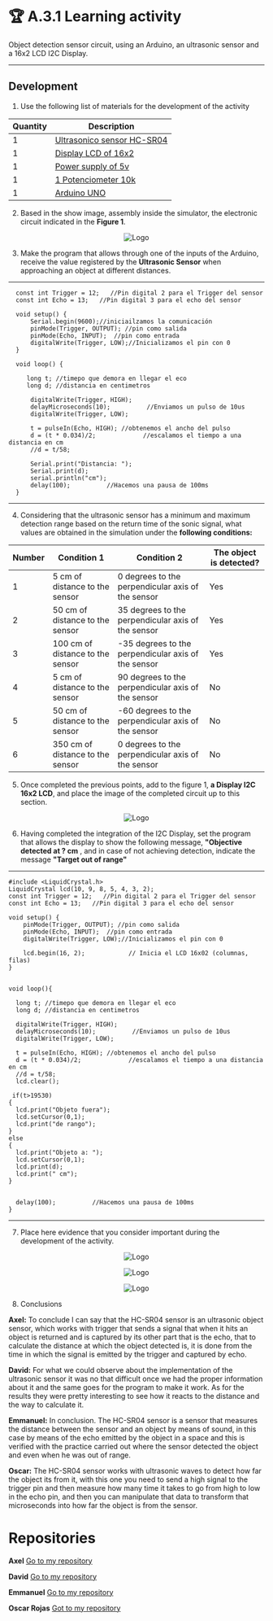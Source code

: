 # :trophy: A.3.1 Learning activity

Object detection sensor circuit, using an Arduino, an ultrasonic sensor and a 16x2 LCD I2C Display.
___

## Development

1. Use the following list of materials for the development of the activity  

| Quantity |    Description                                                                                                                                                                                                                        |
| -------- | ---------------------------------------------------------------------------------------------------------------------------------------------------------------------------------------------------------------------------------- |
| 1        | [Ultrasonico sensor HC-SR04](https://www.amazon.com.mx/SainSmart-HC-SR04-Ranging-Detector-Distance/dp/B004U8TOE6/ref=sr_1_5?__mk_es_MX=%C3%85M%C3%85%C5%BD%C3%95%C3%91&dchild=1&keywords=hc-sr04&qid=1599005012&sr=8-5)            |
| 1         | [Display LCD of 16x2](https://www.sparkfun.com/datasheets/LCD/ADM1602K-NSW-FBS-3.3v.pdf)
| 1        | [Power supply of 5v](https://shopdelta.eu/fuente-de-alimentacion-5v2a5-5_l6_p7952.html) |
| 1        | [1 Potenciometer 10k ](https://www.amazon.com.mx/Uxcell-a15011600ux0235-Linear-Rotary-Potentiometer/dp/B01DKCUVMQ/ref=sr_1_1?__mk_es_MX=%C3%85M%C3%85%C5%BD%C3%95%C3%91&dchild=1&keywords=potenciometro+10k&qid=1599005041&sr=8-1) |
| 1        | [Arduino UNO](https://www.amazon.com.mx/Progressive-Automations-LC-066-Arduino-Rev3/dp/B00WH5XOJK/ref=sr_1_7?__mk_es_MX=%C3%85M%C3%85%C5%BD%C3%95%C3%91&dchild=1&keywords=arduino+uno&qid=1599005073&sr=8-7)                       |   


2. Based in the show image, assembly inside the simulator, the electronic circuit indicated in the **Figure 1**.

<p align="center"> 
    <img alt="Logo" src="../Markdown/Imagenes/A3_1_1.png">  
</p>


3. Make the program that allows through one of the inputs of the Arduino, receive the value registered by the **Ultrasonic Sensor** when approaching an object at different distances.
---
      const int Trigger = 12;   //Pin digital 2 para el Trigger del sensor
      const int Echo = 13;   //Pin digital 3 para el echo del sensor

      void setup() {
          Serial.begin(9600);//iniciailzamos la comunicación
          pinMode(Trigger, OUTPUT); //pin como salida
          pinMode(Echo, INPUT);  //pin como entrada
          digitalWrite(Trigger, LOW);//Inicializamos el pin con 0
      }

      void loop() {
  
         long t; //timepo que demora en llegar el eco
         long d; //distancia en centimetros

          digitalWrite(Trigger, HIGH);
          delayMicroseconds(10);          //Enviamos un pulso de 10us
          digitalWrite(Trigger, LOW);
  
          t = pulseIn(Echo, HIGH); //obtenemos el ancho del pulso
          d = (t * 0.034)/2;             //escalamos el tiempo a una distancia en cm
          //d = t/58;       

          Serial.print("Distancia: ");
          Serial.print(d);
          serial.println("cm");
          delay(100);          //Hacemos una pausa de 100ms
      }

---

4. Considering that the ultrasonic sensor has a minimum and maximum detection range based on the return time of the sonic signal, what values ​​are obtained in the simulation under the **following conditions:**

| Number | Condition 1                   | Condition 2                                 | The object is detected? |
| ------ | ----------------------------- | ------------------------------------------ | ----------------------- |
| 1      | 5 cm of distance to the sensor   | 0 degrees to the perpendicular axis of the sensor   |  Yes
| 2      | 50 cm of distance to the sensor  | 35 degrees to the perpendicular axis of the sensor  | Yes
| 3      | 100 cm of distance to the sensor | -35 degrees to the perpendicular axis of the sensor | Yes
| 4      | 5 cm of distance to the sensor   | 90 degrees to the perpendicular axis of the sensor  | No
| 5      | 50 cm of distance to the sensor  | -60 degrees to the perpendicular axis of the sensor | No
| 6      | 350 cm of distance to the sensor | 0 degrees to the perpendicular axis of the sensor   | No

5. Once completed the previous points, add to the figure 1, **a Display I2C 16x2 LCD**, and place the image of the completed circuit up to this section.
<p align="center"> 
    <img alt="Logo" src="../Markdown/Imagenes/A3_1_3.png">  
</p>

6. Having completed the integration of the I2C Display, set the program that allows the display to show the following message, **"Objective detected at ? cm** , and in case of not achieving detection, indicate the message **"Target out of range"**

---
    #include <LiquidCrystal.h>
    LiquidCrystal lcd(10, 9, 8, 5, 4, 3, 2);
    const int Trigger = 12;   //Pin digital 2 para el Trigger del sensor
    const int Echo = 13;   //Pin digital 3 para el echo del sensor

    void setup() {
        pinMode(Trigger, OUTPUT); //pin como salida
        pinMode(Echo, INPUT);  //pin como entrada
        digitalWrite(Trigger, LOW);//Inicializamos el pin con 0
  
        lcd.begin(16, 2);            // Inicia el LCD 16x02 (columnas, filas)   
    }


    void loop(){
  
      long t; //timepo que demora en llegar el eco
      long d; //distancia en centimetros

      digitalWrite(Trigger, HIGH);
      delayMicroseconds(10);          //Enviamos un pulso de 10us
      digitalWrite(Trigger, LOW);
  
      t = pulseIn(Echo, HIGH); //obtenemos el ancho del pulso
      d = (t * 0.034)/2;             //escalamos el tiempo a una distancia en cm
      //d = t/58;       
      lcd.clear();
     
     if(t>19530)
    {
  	  lcd.print("Objeto fuera");
      lcd.setCursor(0,1);
      lcd.print("de rango");
    }
    else
    {
  	  lcd.print("Objeto a: ");
      lcd.setCursor(0,1);
      lcd.print(d);
      lcd.print(" cm");
    }
 
  
      delay(100);          //Hacemos una pausa de 100ms
    }
---
7. Place here evidence that you consider important during the development of the activity.
<p align="center"> 
    <img alt="Logo" src="../Markdown/Imagenes/A3_1_4.JPG">  
</p>
<p align="center"> 
    <img alt="Logo" src="../Markdown/Imagenes/A3_1_5.JPG">  
</p>
<p align="center"> 
    <img alt="Logo" src="../Markdown/Imagenes/A3_1_6.JPG">  
</p>

8. Conclusions

**Axel:** To conclude I can say that the HC-SR04 sensor is an ultrasonic object sensor, which works with trigger that sends a signal that when it hits an object is returned and is captured by its other part that is the echo, that to calculate the distance at which the object detected is, it is done from the time in which the signal is emitted by the trigger and captured by echo.

**David:** For what we could observe about the implementation of the ultrasonic sensor it was no that difficult once we had the proper information about it and the same goes for the program to make it work. As for the results they were pretty interesting to see how it reacts to the distance and the way to calculate it.

**Emmanuel:** In conclusion. The HC-SR04 sensor is a sensor that measures the distance between the sensor and an object by means of sound, in this case by means of the echo emitted by the object in a space and this is verified with the practice carried out where the sensor detected the object and even when he was out of range.

**Oscar:** The HC-SR04 sensor works with ultrasonic waves to detect how far the object its from it, with this one you need to send a high signal to the trigger pin and then measure how many time it takes to go from high to low in the echo pin, and then you can manipulate that data to transform that microseconds into how far the object is from the sensor.

# Repositories

**Axel** [Go to my repository](https://github.com/AxelReyesMorales/Sistemas-Programables/blob/main/ReadMe.md)

**David** [Go to my repository](https://github.com/DavidGarciaPoada/Sis.Programables-David-G.P)

**Emmanuel** [Go to my repository](https://github.com/EmmanuelARodriguez/Markdown/tree/main)

**Oscar Rojas** [Got to my repository](https://github.com/oscarrojas18/SistemasProgramables)